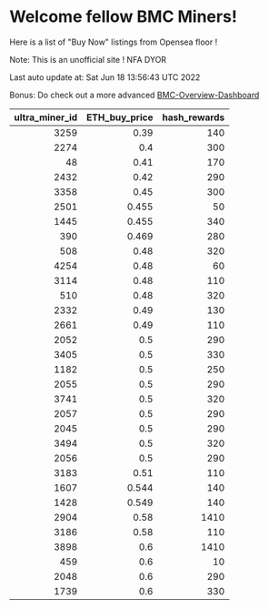 # Welcome fellow BMC Miners!
Here is a list of "Buy Now" listings from Opensea floor !

Note: This is an unofficial site ! NFA DYOR

Last auto update at: Sat Jun 18 13:56:43 UTC 2022

Bonus: Do check out a more advanced [BMC-Overview-Dashboard](https://dune.com/defifunk/BMC-Overview-Dashboard)


|   ultra_miner_id |   ETH_buy_price |   hash_rewards |
|-----------------:|----------------:|---------------:|
|             3259 |           0.39  |            140 |
|             2274 |           0.4   |            300 |
|               48 |           0.41  |            170 |
|             2432 |           0.42  |            290 |
|             3358 |           0.45  |            300 |
|             2501 |           0.455 |             50 |
|             1445 |           0.455 |            340 |
|              390 |           0.469 |            280 |
|              508 |           0.48  |            320 |
|             4254 |           0.48  |             60 |
|             3114 |           0.48  |            110 |
|              510 |           0.48  |            320 |
|             2332 |           0.49  |            130 |
|             2661 |           0.49  |            110 |
|             2052 |           0.5   |            290 |
|             3405 |           0.5   |            330 |
|             1182 |           0.5   |            250 |
|             2055 |           0.5   |            290 |
|             3741 |           0.5   |            320 |
|             2057 |           0.5   |            290 |
|             2045 |           0.5   |            290 |
|             3494 |           0.5   |            320 |
|             2056 |           0.5   |            290 |
|             3183 |           0.51  |            110 |
|             1607 |           0.544 |            140 |
|             1428 |           0.549 |            140 |
|             2904 |           0.58  |           1410 |
|             3186 |           0.58  |            110 |
|             3898 |           0.6   |           1410 |
|              459 |           0.6   |             10 |
|             2048 |           0.6   |            290 |
|             1739 |           0.6   |            330 |